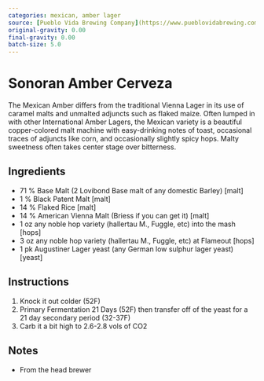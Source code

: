 ```yaml
---
categories: mexican, amber lager
source: [Pueblo Vida Brewing Company](https://www.pueblovidabrewing.com/)
original-gravity: 0.00
final-gravity: 0.00
batch-size: 5.0
---
```


# Sonoran Amber Cerveza

The Mexican Amber differs from the traditional Vienna Lager in its use of caramel malts and unmalted adjuncts such as flaked maize. Often lumped in with other International Amber Lagers, the Mexican variety is a beautiful copper-colored malt machine with easy-drinking notes of toast, occasional traces of adjuncts like corn, and occasionally slightly spicy hops. Malty sweetness often takes center stage over bitterness.

## Ingredients

- 71 % Base Malt (2 Lovibond Base malt of any domestic Barley) [malt]
- 1 % Black Patent Malt [malt]
- 14 % Flaked Rice [malt]
- 14 % American Vienna Malt (Briess if you can get it) [malt]
- 1 oz any noble hop variety (hallertau M., Fuggle, etc) into the mash [hops]
- 3 oz any noble hop variety (hallertau M., Fuggle, etc) at Flameout [hops]
- 1 pk Augustiner Lager yeast (any German low sulphur lager yeast) [yeast]

## Instructions

1. Knock it out colder (52F)
2. Primary Fermentation 21 Days (52F) then transfer off of the yeast for a 21 day secondary period (32-37F)
3. Carb it a bit high to 2.6-2.8 vols of CO2

## Notes
* From the head brewer
